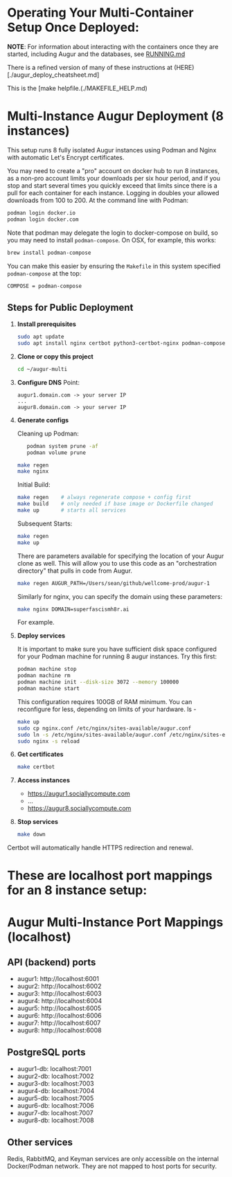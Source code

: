 # Operating Your Multi-Container Setup Once Deployed: 
**NOTE**: For information about interacting with the containers once they are started, including Augur and the databases, see [RUNNING.md](./RUNNING.md)

There is a refined version of many of these instructions at (HERE)[./augur_deploy_cheatsheet.md]

This is the [make helpfile.(./MAKEFILE_HELP.md)

# Multi-Instance Augur Deployment (8 instances)

This setup runs 8 fully isolated Augur instances using Podman and Nginx with automatic Let's Encrypt certificates.

You may need to create a "pro" account on docker hub to run 8 instances, as a non-pro account limits your downloads per six hour period, and if you stop and start several times you quickly exceed that limits since there is a pull for each container for each instance. Logging in doubles your allowed downloads from 100 to 200. At the command line with Podman: 
```bash
podman login docker.io 
podman login docker.com 
``` 

Note that podman may delegate the login to docker-compose on build, so you may need to install `podman-compose`. On OSX, for example, this works: 
```bash
brew install podman-compose
```

You can make this easier by ensuring the `Makefile` in this system specified `podman-compose` at the top:
```bash
COMPOSE = podman-compose
```

## Steps for Public Deployment

1. **Install prerequisites**
   ```bash
   sudo apt update
   sudo apt install nginx certbot python3-certbot-nginx podman-compose
   ```

2. **Clone or copy this project**
   ```bash
   cd ~/augur-multi
   ```

3. **Configure DNS**
   Point:
   ```
   augur1.domain.com -> your server IP
   ...
   augur8.domain.com -> your server IP
   ```

4. **Generate configs**

   Cleaning up Podman: 

   ```bash
      podman system prune -af
      podman volume prune
   ```

   ```bash
   make regen
   make nginx
   ```

   Initial Build: 

   ```bash
   make regen    # always regenerate compose + config first
   make build    # only needed if base image or Dockerfile changed
   make up       # starts all services
   ```

   Subsequent Starts: 

   ```bash
   make regen
   make up 
   ```

   There are parameters available for specifying the location of your Augur clone as well. This will allow you to use this code as an "orchestration directory" that pulls in code from Augur. 
   ```bash
   make regen AUGUR_PATH=/Users/sean/github/wellcome-prod/augur-1 
   ```

   Similarly for nginx, you can specify the domain using these parameters: 
   ```bash
   make nginx DOMAIN=superfascismh8r.ai
   ```

   For example. 

5. **Deploy services**

   It is important to make sure you have sufficient disk space configured for your Podman machine for running 8 augur instances. Try this first: 
   ```bash
   podman machine stop
   podman machine rm
   podman machine init --disk-size 3072 --memory 100000
   podman machine start
   ```

   This configuration requires 100GB of RAM minimum. You can reconfigure for less, depending on limits of your hardware. ls -

   ```bash
   make up
   sudo cp nginx.conf /etc/nginx/sites-available/augur.conf
   sudo ln -s /etc/nginx/sites-available/augur.conf /etc/nginx/sites-enabled/
   sudo nginx -s reload
   ```

6. **Get certificates**
   ```bash
   make certbot
   ```

7. **Access instances**
   - https://augur1.sociallycompute.com
   - …
   - https://augur8.sociallycompute.com

8. **Stop services**
   ```bash
   make down
   ```

Certbot will automatically handle HTTPS redirection and renewal.


# These are localhost port mappings for an 8 instance setup: 

# Augur Multi-Instance Port Mappings (localhost)

## API (backend) ports
   - augur1: http://localhost:6001
   - augur2: http://localhost:6002
   - augur3: http://localhost:6003
   - augur4: http://localhost:6004
   - augur5: http://localhost:6005
   - augur6: http://localhost:6006
   - augur7: http://localhost:6007
   - augur8: http://localhost:6008

## PostgreSQL ports
   - augur1-db: localhost:7001
   - augur2-db: localhost:7002
   - augur3-db: localhost:7003
   - augur4-db: localhost:7004
   - augur5-db: localhost:7005
   - augur6-db: localhost:7006
   - augur7-db: localhost:7007
   - augur8-db: localhost:7008

## Other services
Redis, RabbitMQ, and Keyman services are only accessible on the internal Docker/Podman network.
They are not mapped to host ports for security.